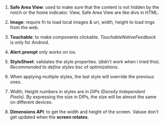 1. **Safe Area View**: used to make sure that the content is not hidden by the notch or the home indicator. View, Safe Area View are like divs in HTML.

2. **Image**: require fn to load local images & uri, width, height to load imgs from the web.

3. **Touchable**: to make components clickable. _TouchableNativeFeedback_ is only for Android.

4. **Alert.prompt** only works on ios.

5. **StyleSheet**: validates the style properties. (didn't work when i tried this). _Recommended to define styles_ bsc of _optimizations_.

6. When applying multiple styles, the last style will override the previous ones.

7. Width, Height numbers in styles are in _DIPs (Density Independent Pixels)_. By expressing the size in DIPs, the size will be almost the same on different devices.

8. **Dimensions API**: to get the width and height of the screen. Valuse don't get updated when the **screen rotates**.
